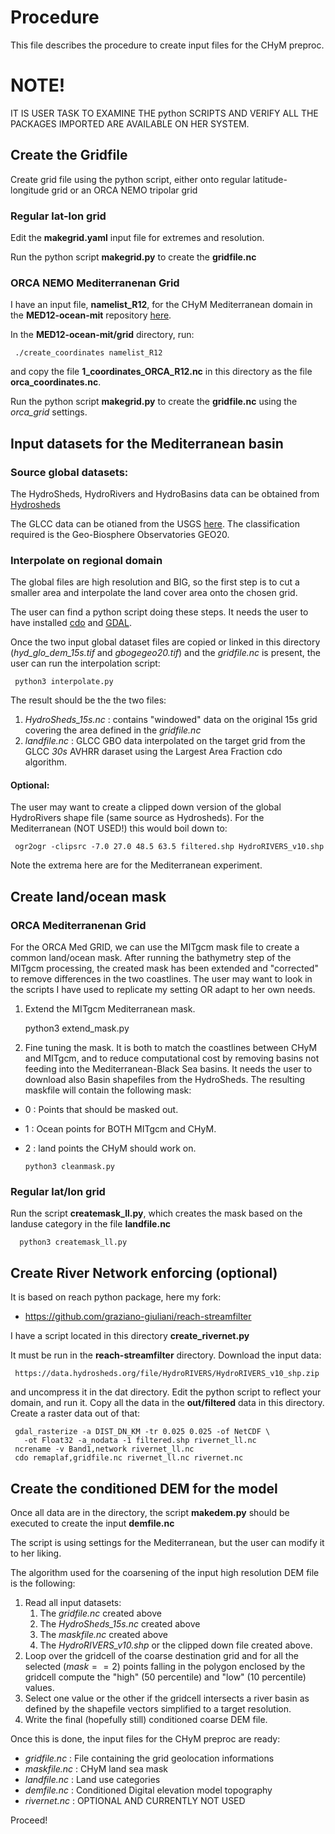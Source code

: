 # Procedure

This file describes the procedure to create input files for the CHyM preproc.

# NOTE!

IT IS USER TASK TO EXAMINE THE python SCRIPTS AND VERIFY ALL THE PACKAGES
IMPORTED ARE AVAILABLE ON HER SYSTEM.

## Create the Gridfile

Create grid file using the python script, either onto regular
latitude-longitude grid or an ORCA NEMO tripolar grid

### Regular lat-lon grid

Edit the **makegrid.yaml** input file for extremes and resolution.

Run the python script **makegrid.py** to create the **gridfile.nc**

### ORCA NEMO Mediterranenan Grid

I have an input file, **namelist_R12**, for the CHyM Mediterranean
domain in the **MED12-ocean-mit** repository [here](https://github.com/graziano-giuliani/MED12-ocean-mit).

In the **MED12-ocean-mit/grid** directory, run:

     ./create_coordinates namelist_R12

and copy the file **1_coordinates_ORCA_R12.nc** in this directory as the file
**orca_coordinates.nc**.

Run the python script **makegrid.py** to create the **gridfile.nc** using the
*orca_grid* settings.

## Input datasets for the Mediterranean basin

### Source global datasets:

The HydroSheds, HydroRivers and HydroBasins data can be obtained from [Hydrosheds](https://www.hydrosheds.org)

The GLCC data can be otianed from the USGS [here](https://doi.org/10.5066/F7GB230D). The classification required is the Geo-Biosphere Observatories GEO20.

### Interpolate on regional domain

The global files are high resolution and BIG, so the first step is to cut a
smaller area and interpolate the land cover area onto the chosen grid.

The user can find a python script doing these steps. It needs the user to
have installed [cdo](https://code.mpimet.mpg.de/projects/cdo) and
[GDAL](https://gdal.org/en/stable).

Once the two input global dataset files
are copied or linked in this directory (*hyd_glo_dem_15s.tif* and
*gbogegeo20.tif*) and the *gridfile.nc* is present, the user can run the
interpolation script:

     python3 interpolate.py

The result should be the the two files:

1. *HydroSheds_15s.nc* : contains "windowed" data on the original 15s grid covering the area defined in the *gridfile.nc*
2. *landfile.nc* : GLCC GBO data interpolated on the target grid from the GLCC *30s* AVHRR daraset using the Largest Area Fraction cdo algorithm.

#### Optional:

The user may want to create a clipped down version of the global HydroRivers shape file (same source as Hydrosheds). For the Mediterranean (NOT USED!) this would boil down to:

     ogr2ogr -clipsrc -7.0 27.0 48.5 63.5 filtered.shp HydroRIVERS_v10.shp 

Note the extrema here are for the Mediterranean experiment.

## Create land/ocean mask

### ORCA Mediterranenan Grid

For the ORCA Med GRID, we can use the MITgcm mask file to create a common
land/ocean mask. After running the bathymetry step of the MITgcm processing,
the created mask has been extended and "corrected" to remove differences in
the two coastlines. The user may want to look in the scripts I have used to
replicate my setting OR adapt to her own needs.

1. Extend the MITgcm Mediterranean mask.

      python3 extend_mask.py

2. Fine tuning the mask. It is both to match the coastlines between CHyM and MITgcm, and to reduce computational cost by removing basins not feeding into the Mediterranean-Black Sea basins. It needs the user to download also Basin shapefiles from the HydroSheds. The resulting maskfile will contain the following mask:

* 0 : Points that should be masked out.
* 1 : Ocean points for BOTH MITgcm and CHyM.
* 2 : land points the CHyM should work on.

      python3 cleanmask.py

### Regular lat/lon grid

Run the script **createmask_ll.py**, which creates the mask based on the
landuse category in the file **landfile.nc**

      python3 createmask_ll.py

## Create River Network enforcing (optional)

It is based on reach python package, here my fork:

  * https://github.com/graziano-giuliani/reach-streamfilter

I have a script located in this directory **create_rivernet.py**

It must be run in the **reach-streamfilter** directory. Download the input
data:

     https://data.hydrosheds.org/file/HydroRIVERS/HydroRIVERS_v10_shp.zip

and uncompress it in the dat directory. Edit the python script to reflect
your domain, and run it. Copy all the data in the **out/filtered** data in
this directory. Create a raster data out of that:
   
     gdal_rasterize -a DIST_DN_KM -tr 0.025 0.025 -of NetCDF \
       -ot Float32 -a_nodata -1 filtered.shp rivernet_ll.nc
     ncrename -v Band1,network rivernet_ll.nc
     cdo remaplaf,gridfile.nc rivernet_ll.nc rivernet.nc

## Create the conditioned DEM for the model

Once all data are in the directory, the script **makedem.py** should be
executed to create the input **demfile.nc**

The script is using settings for the Mediterranean, but the user can modify
it to her liking.

The algorithm used for the coarsening of the input high resolution DEM file
is the following:

1. Read all input datasets:
    1. The *gridfile.nc* created above
    2. The *HydroSheds_15s.nc* created above
    3. The *maskfile.nc* created above
    4. The *HydroRIVERS_v10.shp* or the clipped down file created above.
2. Loop over the gridcell of the coarse destination grid and for all the selected ($mask == 2$) points falling in the polygon enclosed by the gridcell compute the "high" ($50$ percentile) and "low" ($10$ percentile) values.
3. Select one value or the other if the gridcell intersects a river basin as defined by the shapefile vectors simplified to a target resolution.
4. Write the final (hopefully still) conditioned coarse DEM file.

Once this is done, the input files for the CHyM preproc are ready:

  * *gridfile.nc* : File containing the grid geolocation informations
  * *maskfile.nc* : CHyM land sea mask
  * *landfile.nc* : Land use categories
  * *demfile.nc* : Conditioned Digital elevation model topography
  * *rivernet.nc* : OPTIONAL AND CURRENTLY NOT USED

Proceed!
